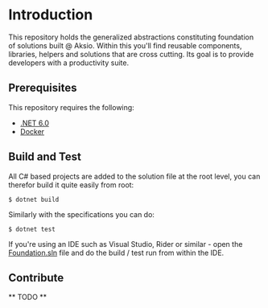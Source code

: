 # Introduction

This repository holds the generalized abstractions constituting foundation of solutions built @ Aksio.
Within this you'll find reusable components, libraries, helpers and solutions that are
cross cutting. Its goal is to provide developers with a productivity suite.

## Prerequisites

This repository requires the following:

- [.NET 6.0](https://dotnet.microsoft.com/download/dotnet/6.0)
- [Docker](https://docs.docker.com/get-docker/)

## Build and Test

All C# based projects are added to the solution file at the root level, you can therefor
build it quite easily from root:

```shell
$ dotnet build
```

Similarly with the specifications you can do:

```shell
$ dotnet test
```

If you're using an IDE such as Visual Studio, Rider or similar - open the [Foundation.sln](./Foundation.sln)
file and do the build / test run from within the IDE.

## Contribute

** TODO **
